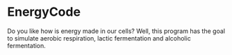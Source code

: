 # EnergyCode
Do you like how is energy made in our cells? Well, this program has the goal to simulate aerobic respiration, lactic fermentation and alcoholic fermentation.
